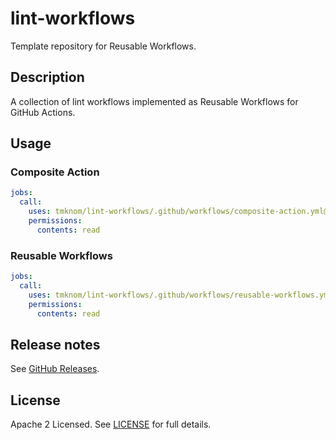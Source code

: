 # lint-workflows

Template repository for Reusable Workflows.

## Description

A collection of lint workflows implemented as Reusable Workflows for GitHub Actions.

## Usage

### Composite Action

```yaml
jobs:
  call:
    uses: tmknom/lint-workflows/.github/workflows/composite-action.yml@v0
    permissions:
      contents: read
```

### Reusable Workflows

```yaml
jobs:
  call:
    uses: tmknom/lint-workflows/.github/workflows/reusable-workflows.yml@v0
    permissions:
      contents: read
```

## Release notes

See [GitHub Releases][releases].

## License

Apache 2 Licensed. See [LICENSE](LICENSE) for full details.

[releases]: https://github.com/tmknom/lint-workflows/releases
